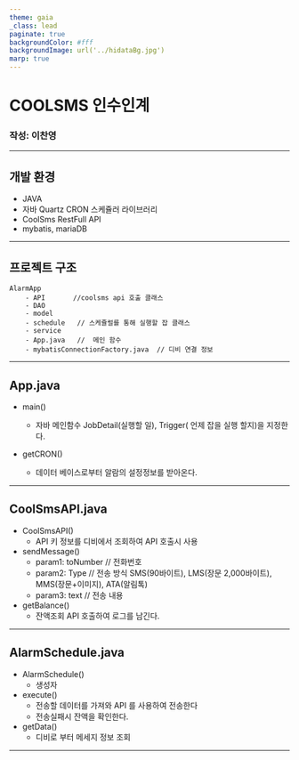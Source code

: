 ```yaml
---
theme: gaia
_class: lead 
paginate: true
backgroundColor: #fff
backgroundImage: url('../hidataBg.jpg')
marp: true
---
```

# COOLSMS 인수인계
### 작성: 이찬영
---
## 개발 환경 
 - JAVA
 - 자바 Quartz CRON 스케쥴러 라이브러리
 - CoolSms RestFull API
 -  mybatis, mariaDB 
 ---
 ## 프로젝트 구조
```
AlarmApp
    - API       //coolsms api 호출 클래스 
    - DAO      
    - model 
    - schedule   // 스케쥴럴를 통해 실행할 잡 클래스
    - service 
    - App.java   //  메인 함수
    - mybatisConnectionFactory.java  // 디비 연결 정보
```
---
## App.java
 - main()
    - 자바 메인함수 JobDetail(실행할 일), Trigger( 언제 잡을 실행 할지)을 지정한다. 

 - getCRON()
    - 데이터 베이스로부터 알람의 설정정보를 받아온다.
---

## CoolSmsAPI.java
- CoolSmsAPI()
    - API 키 정보를 디비에서 조회하여 API 호출시 사용
- sendMessage()
    - param1: toNumber  // 전화번호 
    - param2: Type    // 전송 방식  SMS(90바이트), LMS(장문 2,000바이트), MMS(장문+이미지), ATA(알림톡)
    - param3: text      // 전송 내용
- getBalance()
    - 잔액조회 API 호출하여 로그를 남긴다.

---
## AlarmSchedule.java 
 - AlarmSchedule()
    - 생성자
 - execute()
    - 전송할 데이터를 가져와 API 를 사용하여 전송한다
    - 전송실패시 잔액을 확인한다.
- getData()
    - 디비로 부터 메세지 정보 조회
---


